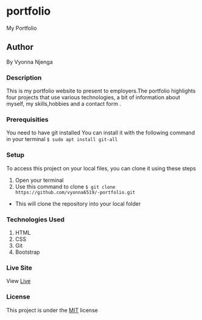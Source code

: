 # portfolio
My Portfolio
## Author
By Vyonna Njenga
### Description
This is my portfolio website to present to employers.The portfolio highlights four  projects that use various technologies, a bit of information about myself, 
my skills,hobbies and a contact form .
### Prerequisities
You need to have git installed
You can install it with the following command in your terminal
`$ sudo apt install git-all`
### Setup
To access this project on your local files, you can clone it using these steps
1. Open your terminal
2. Use this command to clone `$ git clone https://github.com/vyonna6519/-portfolio.git`
* This will clone the repository into your local folder
### Technologies Used
1. HTML
2. CSS
3. Git
4. Bootstrap
### Live Site
View [Live](https://vyonna6519.github.io/-portfolio/)
### License
This project is under the  [MIT](LICENSE.md) license
